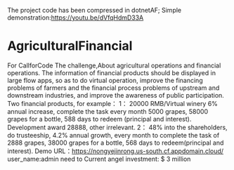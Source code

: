 The project code has been compressed in dotnetAF;
Simple demonstration:https://youtu.be/dVfqHdmD33A
# AgriculturalFinancial

For CallforCode The challenge,About agricultural operations and financial operations.
The information of financial products should be displayed in large flow apps, so as to do virtual operation, improve the financing problems of farmers and the financial process problems of upstream and downstream industries, and improve the awareness of public participation.
Two financial products, for example：
1： 20000 RMB/Virtual winery 6% annual increase, complete the task every month 5000 grapes, 58000 grapes for a bottle, 588 days to redeem (principal and interest). Development award 28888, other irrelevant.
2： 48% into the shareholders, do trusteeship, 4.2% annual growth, every month to complete the task of 2888 grapes, 38000 grapes for a bottle, 568 days to redeem(principal and interest).
Demo URL：https://nongyejinrong.us-south.cf.appdomain.cloud/
user_name:admin
need to  Current angel investment: $ 3 million